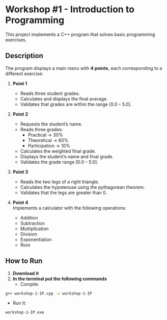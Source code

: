 # Workshop #1 - Introduction to Programming

This project implements a C++ program that solves basic programming exercises.

## Description

The program displays a main menu with **4 points**, each corresponding to a different exercise:

1. **Point 1**  
   - Reads three student grades.  
   - Calculates and displays the final average.  
   - Validates that grades are within the range [0.0 – 5.0].

2. **Point 2**  
   - Requests the student’s name.  
   - Reads three grades:  
     - Practical → 30%  
     - Theoretical → 60%  
     - Participation → 10%  
   - Calculates the weighted final grade.  
   - Displays the student’s name and final grade.  
   - Validates the grade range [0.0 – 5.0].

3. **Point 3**  
   - Reads the two legs of a right triangle.  
   - Calculates the hypotenuse using the pythagorean theorem.  
   - Validates that the legs are greater than 0.

4. **Point 4**  
   Implements a calculator with the following operations:  
   - Addition  
   - Subtraction  
   - Multiplication  
   - Division  
   - Exponentiation  
   - Root

## How to Run

1. **Download it**
2. **In the terminal put the following commands**
   - Compile:
```bash
g++ workshop-1-IP.cpp -o workshop-1-IP
```
   - Run it:
```bash
workshop-1-IP.exe
```
